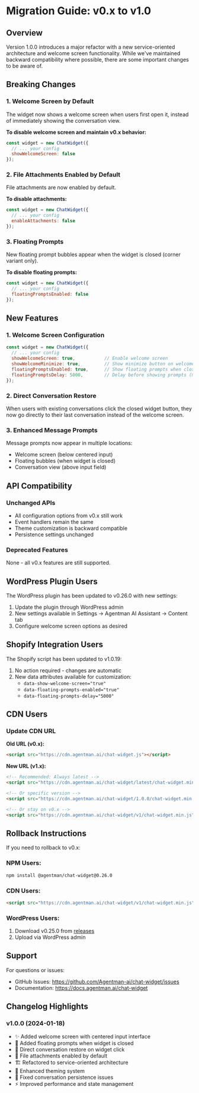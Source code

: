 # Migration Guide: v0.x to v1.0

## Overview

Version 1.0.0 introduces a major refactor with a new service-oriented architecture and welcome screen functionality. While we've maintained backward compatibility where possible, there are some important changes to be aware of.

## Breaking Changes

### 1. **Welcome Screen by Default**
The widget now shows a welcome screen when users first open it, instead of immediately showing the conversation view.

**To disable welcome screen and maintain v0.x behavior:**
```javascript
const widget = new ChatWidget({
  // ... your config
  showWelcomeScreen: false
});
```

### 2. **File Attachments Enabled by Default**
File attachments are now enabled by default. 

**To disable attachments:**
```javascript
const widget = new ChatWidget({
  // ... your config
  enableAttachments: false
});
```

### 3. **Floating Prompts**
New floating prompt bubbles appear when the widget is closed (corner variant only).

**To disable floating prompts:**
```javascript
const widget = new ChatWidget({
  // ... your config
  floatingPromptsEnabled: false
});
```

## New Features

### 1. **Welcome Screen Configuration**
```javascript
const widget = new ChatWidget({
  // ... your config
  showWelcomeScreen: true,           // Enable welcome screen
  showWelcomeMinimize: true,         // Show minimize button on welcome screen
  floatingPromptsEnabled: true,      // Show floating prompts when closed
  floatingPromptsDelay: 5000,        // Delay before showing prompts (ms)
});
```

### 2. **Direct Conversation Restore**
When users with existing conversations click the closed widget button, they now go directly to their last conversation instead of the welcome screen.

### 3. **Enhanced Message Prompts**
Message prompts now appear in multiple locations:
- Welcome screen (below centered input)
- Floating bubbles (when widget is closed)
- Conversation view (above input field)

## API Compatibility

### Unchanged APIs
- All configuration options from v0.x still work
- Event handlers remain the same
- Theme customization is backward compatible
- Persistence settings unchanged

### Deprecated Features
None - all v0.x features are still supported.

## WordPress Plugin Users

The WordPress plugin has been updated to v0.26.0 with new settings:
1. Update the plugin through WordPress admin
2. New settings available in Settings → Agentman AI Assistant → Content tab
3. Configure welcome screen options as desired

## Shopify Integration Users

The Shopify script has been updated to v1.0.19:
1. No action required - changes are automatic
2. New data attributes available for customization:
   - `data-show-welcome-screen="true"`
   - `data-floating-prompts-enabled="true"`
   - `data-floating-prompts-delay="5000"`

## CDN Users

### Update CDN URL

**Old URL (v0.x):**
```html
<script src="https://cdn.agentman.ai/chat-widget.js"></script>
```

**New URL (v1.x):**
```html
<!-- Recommended: Always latest -->
<script src="https://cdn.agentman.ai/chat-widget/latest/chat-widget.min.js"></script>

<!-- Or specific version -->
<script src="https://cdn.agentman.ai/chat-widget/1.0.0/chat-widget.min.js"></script>

<!-- Or stay on v0.x -->
<script src="https://cdn.agentman.ai/chat-widget/v1/chat-widget.min.js"></script>
```

## Rollback Instructions

If you need to rollback to v0.x:

### NPM Users:
```bash
npm install @agentman/chat-widget@0.26.0
```

### CDN Users:
```html
<script src="https://cdn.agentman.ai/chat-widget/v1/chat-widget.min.js"></script>
```

### WordPress Users:
1. Download v0.25.0 from [releases](https://github.com/Agentman-ai/chat-widget/releases)
2. Upload via WordPress admin

## Support

For questions or issues:
- GitHub Issues: https://github.com/Agentman-ai/chat-widget/issues
- Documentation: https://docs.agentman.ai/chat-widget

## Changelog Highlights

### v1.0.0 (2024-01-18)
- ✨ Added welcome screen with centered input interface
- 🎈 Added floating prompts when widget is closed
- 💬 Direct conversation restore on widget click
- 📎 File attachments enabled by default
- 🏗️ Refactored to service-oriented architecture
- 🎨 Enhanced theming system
- 🐛 Fixed conversation persistence issues
- ⚡ Improved performance and state management